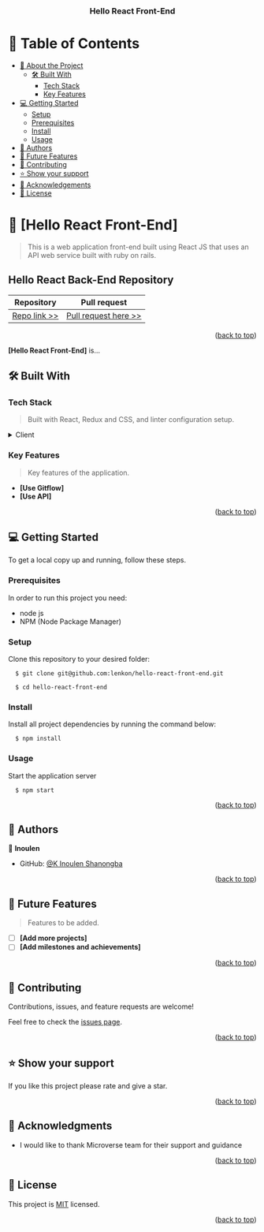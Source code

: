 <a name="readme-top"></a>

<div align="center">

  <h3><b>Hello React Front-End</b></h3>

</div>

# 📗 Table of Contents

- [📖 About the Project](#about-project)
  - [🛠 Built With](#built-with)
    - [Tech Stack](#tech-stack)
    - [Key Features](#key-features)   
- [💻 Getting Started](#getting-started)
  - [Setup](#setup)
  - [Prerequisites](#prerequisites)
  - [Install](#install)
  - [Usage](#usage)    
- [👥 Authors](#authors)
- [🔭 Future Features](#future-features)
- [🤝 Contributing](#contributing)
- [⭐️ Show your support](#support)
- [🙏 Acknowledgements](#acknowledgements)
- [📝 License](#license)

# 📖 [Hello React Front-End] <a name="about-project"></a>

> This is a web application front-end built using React JS that uses an API web service built with ruby on rails.

## Hello React Back-End Repository

| Repository | Pull request |
|------------|------------|
|[Repo link >>](https://github.com/lenkon/hello-rails-back-end)|[Pull request here >>](https://github.com/lenkon/hello-rails-back-end/pull/1)|

<p align="right">(<a href="#readme-top">back to top</a>)</p>

**[Hello React Front-End]** is...

## 🛠 Built With <a name="built-with"></a>

### Tech Stack <a name="tech-stack"></a>

>  Built with React, Redux and CSS, and linter configuration setup.

<details>
  <summary>Client</summary>
  <ul>
    <li><a href="https://reactjs.org/">React JS</a></li>
    <li><a href="https://redux.js.org/">Redux</a></li>
    <li><a href="https://www.w3schools.com/w3css/defaulT.asp">CSS</a></li>
    <li><a href="https://www.w3schools.com/js/default.asp">JavaScript</a></li>
  </ul>
</details>

### Key Features <a name="key-features"></a>

> Key features of the application.

- **[Use Gitflow]**
- **[Use API]**

<p align="right">(<a href="#readme-top">back to top</a>)</p>

## 💻 Getting Started <a name="getting-started"></a>

To get a local copy up and running, follow these steps.

### Prerequisites

In order to run this project you need:
- node js
- NPM (Node Package Manager)

### Setup

Clone this repository to your desired folder:

``` 
  $ git clone git@github.com:lenkon/hello-react-front-end.git

  $ cd hello-react-front-end
```
### Install

Install all project dependencies by running the command below:

``` 
  $ npm install
```
### Usage

Start the application server
``` 
  $ npm start
```

<p align="right">(<a href="#readme-top">back to top</a>)</p>

## 👥 Authors <a name="authors"></a>

👤 **Inoulen**

- GitHub: [@K Inoulen Shanongba](https://github.com/lenkon)

<p align="right">(<a href="#readme-top">back to top</a>)</p>

## 🔭 Future Features <a name="future-features"></a>

> Features to be added.

- [ ] **[Add more projects]**
- [ ] **[Add milestones and achievements]**

<p align="right">(<a href="#readme-top">back to top</a>)</p>

## 🤝 Contributing <a name="contributing"></a>

Contributions, issues, and feature requests are welcome!

Feel free to check the [issues page](../../issues/).

<p align="right">(<a href="#readme-top">back to top</a>)</p>

## ⭐️ Show your support <a name="support"></a>

If you like this project please rate and give a star.

<p align="right">(<a href="#readme-top">back to top</a>)</p>

## 🙏 Acknowledgments <a name="acknowledgements"></a>

- I would like to thank Microverse team for their support and guidance

<p align="right">(<a href="#readme-top">back to top</a>)</p>

## 📝 License <a name="license"></a>

This project is [MIT](./LICENSE) licensed.

<p align="right">(<a href="#readme-top">back to top</a>)</p>
